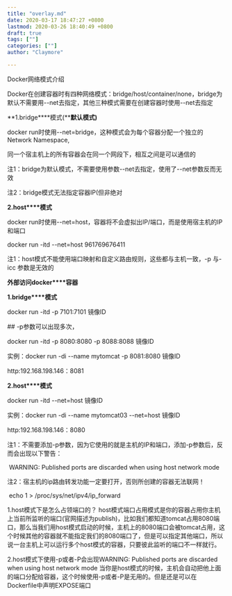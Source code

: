 ```yaml
---
title: "overlay.md"
date: 2020-03-17 18:47:27 +0800
lastmod: 2020-03-26 18:40:49 +0800
draft: true
tags: [""]
categories: [""]
author: "Claymore"

---
```

Docker网络模式介绍

  Docker在创建容器时有四种网络模式：bridge/host/container/none，bridge为默认不需要用--net去指定，其他三种模式需要在创建容器时使用--net去指定

 

  **1.bridge****模式(****默认模式)**

   docker run时使用--net=bridge，这种模式会为每个容器分配一个独立的Network Namespace,

   同一个宿主机上的所有容器会在同一个网段下，相互之间是可以通信的

 

   注1：bridge为默认模式，不需要使用参数--net去指定，使用了--net参数反而无效

   注2：bridge模式无法指定容器IP(但非绝对

 

  **2.host****模式**

   docker run时使用--net=host，容器将不会虚拟出IP/端口，而是使用宿主机的IP和端口

 

   docker run -itd --net=host 961769676411

 

   注1：host模式不能使用端口映射和自定义路由规则，这些都与主机一致，-p 与-icc 参数是无效的

 

**外部访问docker****容器**

  **1.bridge****模式**

   docker run -itd -p 7101:7101 镜像ID

   \## -p参数可以出现多次，     

   docker run -itd -p 8080:8080 -p 8088:8088 镜像ID

实例：docker run -di --name mytomcat -p 8081:8080 镜像ID

  http:192.168.198.146：8081

 

  **2.host****模式**

   docker run -itd --net=host 镜像ID

实例：docker run -di --name mytomcat03 --net=host 镜像ID

 http:192.168.198.146：8080

   注1：不需要添加-p参数，因为它使用的就是主机的IP和端口，添加-p参数后，反而会出现以下警告：

​     WARNING: Published ports are discarded when using host network mode

   注2：宿主机的ip路由转发功能一定要打开，否则所创建的容器无法联网！

​     echo 1 > /proc/sys/net/ipv4/ip_forward





1.host模式下是怎么占领端口的？
host模式端口占用模式是你的容器占用你主机上当前所监听的端口(官网描述为publish)，比如我们都知道tomcat占用8080端口，那么当我们用host模式启动的时候，主机上的8080端口会被tomcat占用，这个时候其他的容器就不能指定我们的8080端口了，但是可以指定其他端口，所以说一台主机上可以运行多个host模式的容器，只要彼此监听的端口不一样就行。

2.host模式下使用-p或者-P会出现WARNING: Published ports are discarded when using host network mode
当你是host模式的时候，主机会自动把他上面的端口分配给容器，这个时候使用-p或者-P是无用的。但是还是可以在Dockerfile中声明EXPOSE端口
